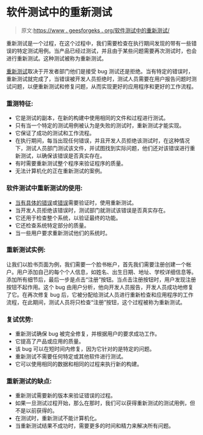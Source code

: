 # 软件测试中的重新测试

> 原文:[https://www . geesforgeks . org/软件测试中的重新测试/](https://www.geeksforgeeks.org/retesting-in-software-testing/)

重新测试是一个过程，在这个过程中，我们需要检查在执行期间发现的带有一些错误的特定测试用例。当产品已经过测试，并且由于某些问题需要再次测试时，也会进行重新测试。这种测试被称为重新测试。

[重新测试](https://www.geeksforgeeks.org/software-engineering-comparison-between-regression-testing-and-re-testing/)取决于开发者部门他们是接受 bug 测试还是拒绝。当有特定的错误时，重新测试就完成了，当错误被开发人员拒绝时，测试人员需要在用户报告问题时测试问题，以便重新测试和修复问题，从而实现更好的应用程序和更好的工作流程。

### **重测特征:**

*   它是测试的副本，在新的构建中使用相同的文件和过程进行测试。
*   只有当一个特定的测试用例被认为是失败的测试时，重新测试才能实现。
*   它保证了成功的测试和工作流程。
*   在执行期间，每当出现任何错误，并且开发人员拒绝该测试时，在这种情况下，测试人员部门测试该文件，并试图找到实际问题，他们还对该错误进行重新测试，以确保该错误是否真实存在。
*   有时需要重新测试整个程序来验证程序的质量。
*   无法计算机化的正在重新测试的案例。

### **软件测试中重新测试的使用:**

*   [当有具体的](https://www.geeksforgeeks.org/difference-between-re-testing-and-smoke-testing/)[错误](https://www.geeksforgeeks.org/software-engineering-differences-between-defect-bug-and-failure/)或[错误](https://www.geeksforgeeks.org/bug-life-cycle-in-software-development/)需要验证时，使用重新测试。
*   当开发人员拒绝该错误时，测试部门就测试该错误是否真实存在。
*   它还用于检查整个系统，以验证最终的功能。
*   它还检查系统特定部分的质量。
*   当一些用户要求重新测试他们的系统时。

### **重新测试实例:**

让我们以脸书页面为例，我们需要一个脸书帐户，首先我们需要注册创建一个帐户。用户添加自己的每个个人信息，如姓名、出生日期、地址、学校详细信息等。添加所有细节后，最后一步是点击“注册”按钮。当点击注册按钮时，用户发现注册按钮不起作用。这个 bug 由用户分析，他向开发人员报告，开发人员成功地修复了它。在再次修复 bug 后，它被分配给测试人员进行重新检查和应用程序的工作流程，在此期间，测试人员将只检查“注册”按钮，这个过程被称为重新测试。

### **复试优势:**

*   重新测试确保 bug 被完全修复，并根据用户的要求成功工作。
*   它提高了产品或应用的质量。
*   该 bug 可以在短时间内修复，因为它针对的是特定的问题。
*   重新测试不需要任何特定或其他软件进行测试。
*   它可以使用相同的数据和相同的过程来执行新的构建。

### **重新测试的缺点:**

*   重新测试需要新的版本来验证错误的过程。
*   如果一旦测试过程开始，那么在那时，我们可以获得重新测试的测试用例，但不是以前获得的。
*   在测试时，重新测试不能计算机化。
*   当重新测试结果不成功时，需要更多的时间和精力来解决所有问题。